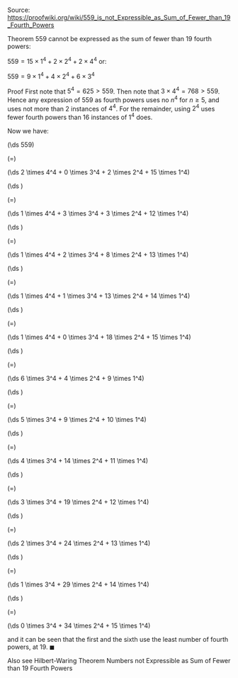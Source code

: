 # 

Source: https://proofwiki.org/wiki/559_is_not_Expressible_as_Sum_of_Fewer_than_19_Fourth_Powers

Theorem
$559$ cannot be expressed as the sum of fewer than $19$ fourth powers:

$559 = 15 \times 1^4 + 2 \times 2^4 + 2 \times 4^4$
or:

$559 = 9 \times 1^4 + 4 \times 2^4 + 6 \times 3^4$


Proof
First note that $5^4 = 625 > 559$.
Then note that $3 \times 4^4 = 768 > 559$.
Hence any expression of $559$ as fourth powers uses no $n^4$ for $n \ge 5$, and uses not more than $2$ instances of $4^4$.
For the remainder, using $2^4$ uses fewer fourth powers than $16$ instances of $1^4$ does.

Now we have:














\(\ds 559\)

\(=\)







\(\ds 2 \times 4^4 + 0 \times 3^4 + 2 \times 2^4 + 15 \times 1^4\)




















\(\ds \)

\(=\)







\(\ds 1 \times 4^4 + 3 \times 3^4 + 3 \times 2^4 + 12 \times 1^4\)




















\(\ds \)

\(=\)







\(\ds 1 \times 4^4 + 2 \times 3^4 + 8 \times 2^4 + 13 \times 1^4\)




















\(\ds \)

\(=\)







\(\ds 1 \times 4^4 + 1 \times 3^4 + 13 \times 2^4 + 14 \times 1^4\)




















\(\ds \)

\(=\)







\(\ds 1 \times 4^4 + 0 \times 3^4 + 18 \times 2^4 + 15 \times 1^4\)




















\(\ds \)

\(=\)







\(\ds 6 \times 3^4 + 4 \times 2^4 + 9 \times 1^4\)




















\(\ds \)

\(=\)







\(\ds 5 \times 3^4 + 9 \times 2^4 + 10 \times 1^4\)




















\(\ds \)

\(=\)







\(\ds 4 \times 3^4 + 14 \times 2^4 + 11 \times 1^4\)




















\(\ds \)

\(=\)







\(\ds 3 \times 3^4 + 19 \times 2^4 + 12 \times 1^4\)




















\(\ds \)

\(=\)







\(\ds 2 \times 3^4 + 24 \times 2^4 + 13 \times 1^4\)




















\(\ds \)

\(=\)







\(\ds 1 \times 3^4 + 29 \times 2^4 + 14 \times 1^4\)




















\(\ds \)

\(=\)







\(\ds 0 \times 3^4 + 34 \times 2^4 + 15 \times 1^4\)









and it can be seen that the first and the sixth use the least number of fourth powers, at $19$.
$\blacksquare$


Also see
Hilbert-Waring Theorem
Numbers not Expressible as Sum of Fewer than 19 Fourth Powers




